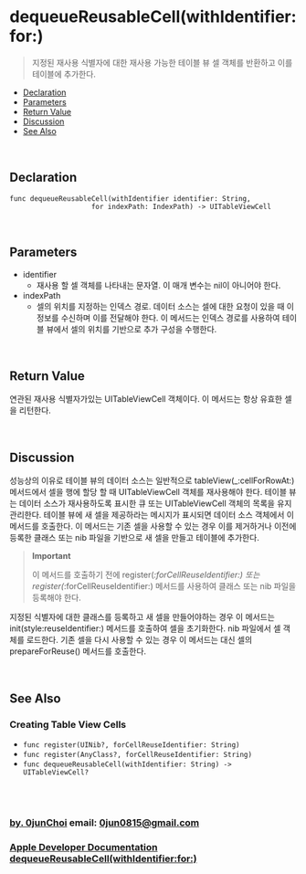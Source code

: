 # dequeueReusableCell(withIdentifier:for:)
> 지정된 재사용 식별자에 대한 재사용 가능한 테이블 뷰 셀 객체를 반환하고 이를 테이블에 추가한다.


* [Declaration](#declaration)
* [Parameters](#parameters)
* [Return Value](#return-value)
* [Discussion](#discussion)
* [See Also](#see-also)


&nbsp;      
## Declaration
```
func dequeueReusableCell(withIdentifier identifier: String, 
                    for indexPath: IndexPath) -> UITableViewCell
```


&nbsp;      
## Parameters
* identifier
    * 재사용 할 셀 객체를 나타내는 문자열. 이 매개 변수는 nil이 아니어야 한다.
* indexPath
    * 셀의 위치를 지정하는 인덱스 경로. 데이터 소스는 셀에 대한 요청이 있을 때 이 정보를 수신하며 이를 전달해야 한다. 이 메서드는 인덱스 경로를 사용하여 테이블 뷰에서 셀의 위치를 기반으로 추가 구성을 수행한다.
    
    
&nbsp;      
## Return Value 
연관된 재사용 식별자가있는 UITableViewCell 객체이다. 이 메서드는 항상 유효한 셀을 리턴한다.


&nbsp;      
## Discussion
성능상의 이유로 테이블 뷰의 데이터 소스는 일반적으로 tableView(_:cellForRowAt:) 메서드에서 셀을 행에 할당 할 때 UITableViewCell 객체를 재사용해야 한다. 테이블 뷰는 데이터 소스가 재사용하도록 표시한 큐 또는 UITableViewCell 객체의 목록을 유지 관리한다. 테이블 뷰에 새 셀을 제공하라는 메시지가 표시되면 데이터 소스 객체에서 이 메서드를 호출한다. 이 메서드는 기존 셀을 사용할 수 있는 경우 이를 제거하거나 이전에 등록한 클래스 또는 nib 파일을 기반으로 새 셀을 만들고 테이블에 추가한다.


> **Important**
>
> 이 메서드를 호출하기 전에 register(_:forCellReuseIdentifier:) 또는 register(_:forCellReuseIdentifier:) 메서드를 사용하여 클래스 또는 nib 파일을 등록해야 한다.


지정된 식별자에 대한 클래스를 등록하고 새 셀을 만들어야하는 경우 이 메서드는 init(style:reuseIdentifier:) 메서드를 호출하여 셀을 초기화한다. nib 파일에서 셀 객체를 로드한다. 기존 셀을 다시 사용할 수 있는 경우 이 메서드는 대신 셀의 prepareForReuse() 메서드를 호출한다.


&nbsp;      
## See Also
### Creating Table View Cells
* `func register(UINib?, forCellReuseIdentifier: String)`
* `func register(AnyClass?, forCellReuseIdentifier: String)`
* `func dequeueReusableCell(withIdentifier: String) -> UITableViewCell?`


&nbsp;      
&nbsp;      
### [by. 0junChoi](https://github.com/0jun0815) email: <0jun0815@gmail.com>
### [Apple Developer Documentation dequeueReusableCell(withIdentifier:for:)](https://developer.apple.com/documentation/uikit/uitableview/1614878-dequeuereusablecell)
